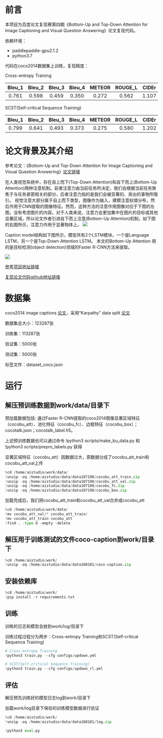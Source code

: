 # 前言

本项目为百度论文复现赛第四期《Bottom-Up and Top-Down Attention for Image Captioning and Visual Question Answering》论文复现代码。

依赖环境：

- paddlepaddle-gpu2.1.2
- python3.7

代码在coco2014数据集上训练，复现精度：

Cross-entropy Training

|Bleu_1|Bleu_2|Bleu_3|Bleu_4|METEOR|ROUGE_L|CIDEr|SPICE|
| :---: | :---: | :---: | :---: | :---: | :---: | :---: | :---: |
|0.761 |0.598|0.459|0.350| 0.272|0.562|1.107|0.203|

SCST(Self-critical Sequence Training)

|Bleu_1|Bleu_2|Bleu_3|Bleu_4|METEOR|ROUGE_L|CIDEr|SPICE|
| :---: | :---: | :---: | :---: | :---: | :---: | :---: | :---: |
|0.799 |0.641|0.493|0.373| 0.275|0.580|1.202|0.209|

# 论文背景及其介绍
参考论文：《Bottom-Up and Top-Down Attention for Image Captioning and Visual Question Answering》[论文链接](https://ieeexplore.ieee.org/document/8578734)

在人类视觉系统中，存在自上而下(Top-Down Attention)和自下而上(Bottom-Up Attention)两种注意机制。前者注意力由当前任务所决定，我们会根据当前任务聚焦于与任务紧密相关的部分，后者注意力指的是我们会被显著的、突出的事物所吸引。
视觉注意大部分属于自上而下类型，图像作为输入，建模注意权值分布，然后作用于CNN提取的图像特征。然而，这种方法的注意作用图像对应于下图的左图，没有考虑图片的内容。对于人类来说，注意力会更加集中在图片的目标或其他显著区域，所以论文作者引进自下而上注意(Bottom-Up Attention)机制，如下图的右图所示，注意力作用于显著物体上。
![](https://ai-studio-static-online.cdn.bcebos.com/22f6f96399604e24810f02983ec375c2cd7260e043eb46629c4766b48b7680f8)

Caption model结构如下图所示，模型共有2个LSTM模块，一个是Language LSTM，另一个是Top-Down Attention LSTM。
本文的Bottom-Up Attention 用的是目标检测(object detection)领域的Faster R-CNN方法来提取。

![](https://ai-studio-static-online.cdn.bcebos.com/d14527e84dbd40f5be6e2e8759f869cb9cceef6e566c4249957ac3188ad54ad1)

[参考项目地址链接](https://github.com/ruotianluo/ImageCaptioning.pytorch)

[复现论文代码github地址链接](https://github.com/chenlizhi-1013/paddle-bottom-up-attention-captioning)

# 数据集
coco2014 image captions [论文](https://link.springer.com/chapter/10.1007/978-3-319-10602-1_48)，采用“Karpathy” data split [论文](https://arxiv.org/pdf/1412.2306v2.pdf)

数据集总大小：123287张

训练集：113287张

验证集：5000张

测试集：5000张

标签文件：dataset_coco.json


# 运行

## 解压预训练数据到work/data/目录下
预加载数据包括: 通过Faster R-CNN提取的coco2014图像显著区域特征（cocobu_att）、池化特征（cocobu_fc）、边框特征（cocobu_box）；
cocotalk.json；cocotalk_label.h5。

上述预训练数据也可以通过命令 !python3 scripts/make_bu_data.py 和 !python3 scripts/prepro_labels.py 获得

显著区域特征（cocobu_att）因数据过大，原数据分成了cocobu_att_train和cocobu_att_val上传


```python
%cd /home/aistudio/work/data/
!unzip -oq /home/aistudio/data/data107198/cocobu_att_train.zip
!unzip -oq /home/aistudio/data/data107198/cocobu_att_val.zip
!unzip -oq /home/aistudio/data/data107198/cocobu_fc.zip
!unzip -oq /home/aistudio/data/data107198/cocobu_box.zip
```

加载完成后，我们把cocobu_att_train和cocobu_att_val合并成cocobu_att


```python
%cd /home/aistudio/work/data/
!mv cocobu_att_val/* cocobu_att_train/
!mv cocobu_att_train cocobu_att
!find . -type d -empty -delete
```

## 解压用于训练测试的文件coco-caption到work/目录下


```python
%cd /home/aistudio/work/
!unzip -oq /home/aistudio/data/data108181/coco-caption.zip
```

## 安装依赖库


```python
%cd /home/aistudio/work/
!pip install -r requirements.txt
```

## 训练
训练的日志和模型会放到work/log/目录下

训练过程过程分为两步：Cross-entropy Training和SCST(Self-critical Sequence Training)


```python
# Cross-entropy Training
!python3 train.py --cfg configs/updown.yml
```


```python
# SCST(Self-critical Sequence Training)
!python3 train.py --cfg configs/updown_rl.yml
```

## 评估
解压预先训练好的模型日志log到work/目录下

加载work/log目录下保存的训练模型数据进行验证


```python
%cd /home/aistudio/work/
!unzip -oq /home/aistudio/data/data108181/log.zip
```


```python
!python3 eval.py
```
